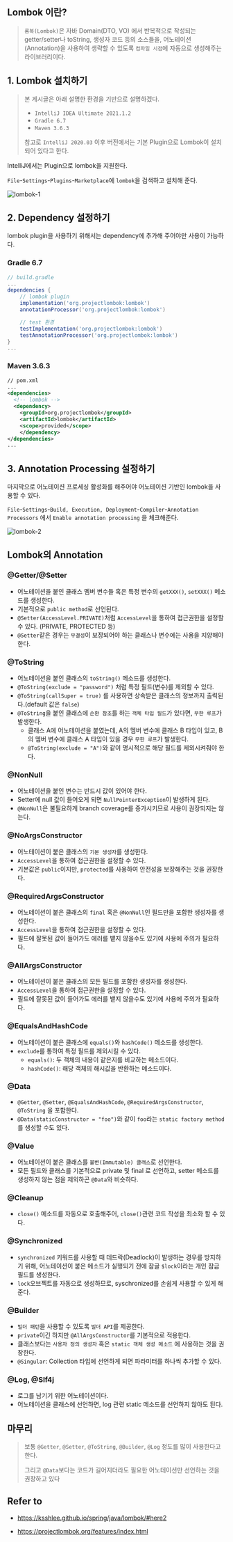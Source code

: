## Lombok 이란?

> `롬복(Lombok)`은 자바 Domain(DTO, VO) 에서 반복적으로 작성되는 getter/setter나 toString, 생성자 코드 등의 소스들을, 어노테이션(Annotation)을 사용하여 생략할 수 있도록 `컴파일 시점`에 자동으로 생성해주는 라이브러리이다.



## 1. Lombok 설치하기

> 본 게시글은 아래 설명한 환경을 기반으로 설명하겠다.
>
> - `IntelliJ IDEA Ultimate 2021.1.2`
> - `Gradle 6.7`
> - `Maven 3.6.3` 
>
> 참고로 `IntelliJ 2020.03` 이후 버전에서는 기본 Plugin으로 Lombok이 설치되어 있다고 한다.



IntelliJ에서는 Plugin으로 lombok을 지원한다.

`File`-`Settings`-`Plugins`-`Marketplace`에 `lombok`을 검색하고 설치해 준다.

![lombok-1](C:\Users\82102\OneDrive\티스토리\IDE\image\lombok-1.png)



## 2. Dependency 설정하기

lombok plugin을 사용하기 위해서는 dependency에 추가해 주어야만 사용이 가능하다.



### Gradle 6.7

```groovy
// build.gradle
...
dependencies {
    // lombok plugin
    implementation('org.projectlombok:lombok')
    annotationProcessor('org.projectlombok:lombok')	

    // test 환경
    testImplementation('org.projectlombok:lombok')
    testAnnotationProcessor('org.projectlombok:lombok')	
}
...
```



### Maven 3.6.3

```xml
// pom.xml
...
<dependencies>
  <!-- lombok -->
  <dependency>
    <groupId>org.projectlombok</groupId>
    <artifactId>lombok</artifactId>
    <scope>provided</scope>
	</dependency>
</dependencies>
...
```



## 3. Annotation Processing 설정하기

마지막으로 어노테이션 프로세싱 활성화를 해주어야 어노테이션 기반인 lombok을 사용할 수 있다.

`File`-`Settings`-`Build, Execution, Deployment`-`Compiler`-`Annotation Processors` 에서 `Enable annotation processing` 을 체크해준다.

![lombok-2](C:\Users\82102\OneDrive\티스토리\IDE\image\lombok-2.png)



## Lombok의 Annotation



### @Getter/@Setter

- 어노테이션을 붙인 클래스 멤버 변수들 혹은 특정 변수의 `getXXX()`, `setXXX()` 메소드를 생성한다.
- 기본적으로 `public method`로 선언된다.
- `@Setter(AccessLevel.PRIVATE)`처럼 `AccessLevel`을 통하여 접근권한을 설정할 수 있다. (PRIVATE, PROTECTED 등)
- `@Setter`같은 경우는 `무결성`이 보장되어야 하는 클래스나 변수에는 사용을 지양해야 한다.



### @ToString

- 어노테이션을 붙인 클래스의 `toString()` 메소드를 생성한다.
- `@ToString(exclude = "password")` 처럼 특정 필드(변수)를 제외할 수 있다.
- `@ToString(callSuper = true)` 를 사용하면 상속받은 클래스의 정보까지 출력된다.(default 값은 `false`)
- `@ToString`을 붙인 클래스에 `순환 참조`를 하는 `객체 타입 필드`가 있다면, `무한 루프`가 발생한다.
  - 클래스 A에 어노테이션을 붙였는데, A의 멤버 변수에 클래스 B 타입이 있고, B의 멤버 변수에 클래스 A 타입이 있을 경우 `무한 루프`가 발생한다. 
  - `@ToString(exclude = "A")`와 같이 명시적으로 해당 필드를 제외시켜줘야 한다.



### @NonNull

- 어노테이션을 붙인 변수는 반드시 값이 있어야 한다.
- Setter에 null 값이 들어오게 되면 `NullPointerException`이 발생하게 된다.
- `@NonNull`은 불필요하게 branch coverage를 증가시키므로 사용이 권장되지는 않는다.



### @NoArgsConstructor

- 어노테이션이 붙은 클래스의 `기본 생성자`를 생성한다.
- `AccessLevel`을 통하여 접근권한을 설정할 수 있다.
- 기본값은 `public`이지만, `protected`를 사용하여 안전성을 보장해주는 것을 권장한다.



### @RequiredArgsConstructor

- 어노테이션이 붙은 클래스의 `final` 혹은 `@NonNull`인 필드만을 포함한 생성자를 생성한다.
- `AccessLevel`을 통하여 접근권한을 설정할 수 있다.
- 필드에 잘못된 값이 들어가도 에러를 뱉지 않을수도 있기에 사용에 주의가 필요하다.



### @AllArgsConstructor

- 어노테이션이 붙은 클래스의 모든 필드를 포함한 생성자를 생성한다.
- `AccessLevel`을 통하여 접근권한을 설정할 수 있다.
- 필드에 잘못된 값이 들어가도 에러를 뱉지 않을수도 있기에 사용에 주의가 필요하다.



### @EqualsAndHashCode

- 어노테이션이 붙은 클래스에 `equals()`와 `hashCode()` 메소드를 생성한다.
- `exclude`를 통하여 특정 필드를 제외시킬 수 있다.
  - `equals()`: 두 객체의 내용이 같은지를 비교하는 메소드이다.
  - `hashCode()`: 해당 객체의 해시값을 반환하는 메소드이다.



### @Data

- `@Getter`, `@Setter`, `@EqualsAndHashCode`, `@RequiredArgsConstructor`, `@ToString` 을 포함한다.
- `@Data(staticConstructor = "foo")`와 같이 `foo`라는 `static factory method`를 생성할 수도 있다.



### @Value

- 어노테이션이 붙은 클래스를 `불변(Immutable) 클래스`로 선언한다.
- 모든 필드와 클래스를 기본적으로 private 및 final 로 선언하고, setter 메소드를 생성하지 않는 점을 제외하곤 `@Data`와 비슷하다.



### @Cleanup

- `close()` 메소드를 자동으로 호출해주어, `close()`관련 코드 작성을 최소화 할 수 있다.



### @Synchronized

- `synchronized` 키워드를 사용할 때 데드락(Deadlock)이 발생하는 경우를 방지하기 위해, 어노테이션이 붙은 메소드가 실행되기 전에 잠글 `$lock`이라는 개인 잠금 필드를 생성한다.
- `lock`오브젝트를 자동으로 생성하므로, syschronized를 손쉽게 사용할 수 있게 해준다.



### @Builder

- `빌더 패턴`을 사용할 수 있도록 `빌더 API`를 제공한다.
- `private`이긴 하지만 `@AllArgsConstructor`를 기본적으로 적용한다.
- 클래스보다는 `사용자 정의 생성자` 혹은 `static 객체 생성 메소드` 에 사용하는 것을 권장한다.
- `@Singular`: Collection 타입에 선언하게 되면 파라미터를 하나씩 추가할 수 있다.



### @Log, @Slf4j

- 로그를 남기기 위한 어노테이션이다.
- 어노테이션을 클래스에 선언하면, log 관련 static 메소드를 선언하지 않아도 된다.



## 마무리

> 보통 `@Getter`, `@Setter`, `@ToString`, `@Builder`, `@Log` 정도를 많이 사용한다고 한다.
>
> 그리고 `@Data`보다는 코드가 길어지더라도 필요한 어노테이션만 선언하는 것을 권장하고 있다



## Refer to

- https://ksshlee.github.io/spring/java/lombok/#here2

- https://projectlombok.org/features/index.html
